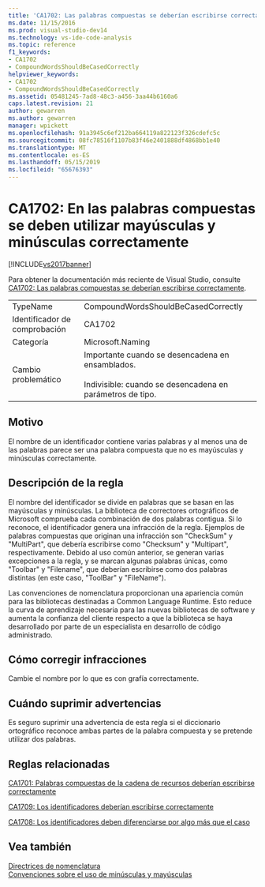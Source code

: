 ```yaml
---
title: 'CA1702: Las palabras compuestas se deberían escribirse correctamente | Documentos de Microsoft'
ms.date: 11/15/2016
ms.prod: visual-studio-dev14
ms.technology: vs-ide-code-analysis
ms.topic: reference
f1_keywords:
- CA1702
- CompoundWordsShouldBeCasedCorrectly
helpviewer_keywords:
- CA1702
- CompoundWordsShouldBeCasedCorrectly
ms.assetid: 05481245-7ad8-48c3-a456-3aa44b6160a6
caps.latest.revision: 21
author: gewarren
ms.author: gewarren
manager: wpickett
ms.openlocfilehash: 91a3945c6ef212ba664119a822123f326cdefc5c
ms.sourcegitcommit: 08fc78516f1107b83f46e2401888df4868bb1e40
ms.translationtype: MT
ms.contentlocale: es-ES
ms.lasthandoff: 05/15/2019
ms.locfileid: "65676393"
---
```

# <a name="ca1702-compound-words-should-be-cased-correctly"></a>CA1702: En las palabras compuestas se deben utilizar mayúsculas y minúsculas correctamente
[!INCLUDE[vs2017banner](../includes/vs2017banner.md)]

Para obtener la documentación más reciente de Visual Studio, consulte [CA1702: Las palabras compuestas se deberían escribirse correctamente](https://docs.microsoft.com/visualstudio/code-quality/ca1702-compound-words-should-be-cased-correctly).  
  
|||  
|-|-|  
|TypeName|CompoundWordsShouldBeCasedCorrectly|  
|Identificador de comprobación|CA1702|  
|Categoría|Microsoft.Naming|  
|Cambio problemático|Importante cuando se desencadena en ensamblados.<br /><br /> Indivisible: cuando se desencadena en parámetros de tipo.|  
  
## <a name="cause"></a>Motivo  
 El nombre de un identificador contiene varias palabras y al menos una de las palabras parece ser una palabra compuesta que no es mayúsculas y minúsculas correctamente.  
  
## <a name="rule-description"></a>Descripción de la regla  
 El nombre del identificador se divide en palabras que se basan en las mayúsculas y minúsculas. La biblioteca de correctores ortográficos de Microsoft comprueba cada combinación de dos palabras contigua. Si lo reconoce, el identificador genera una infracción de la regla. Ejemplos de palabras compuestas que originan una infracción son "CheckSum" y "MultiPart", que debería escribirse como "Checksum" y "Multipart", respectivamente. Debido al uso común anterior, se generan varias excepciones a la regla, y se marcan algunas palabras únicas, como "Toolbar" y "Filename", que deberían escribirse como dos palabras distintas (en este caso, "ToolBar" y "FileName").  
  
 Las convenciones de nomenclatura proporcionan una apariencia común para las bibliotecas destinadas a Common Language Runtime. Esto reduce la curva de aprendizaje necesaria para las nuevas bibliotecas de software y aumenta la confianza del cliente respecto a que la biblioteca se haya desarrollado por parte de un especialista en desarrollo de código administrado.  
  
## <a name="how-to-fix-violations"></a>Cómo corregir infracciones  
 Cambie el nombre por lo que es con grafía correctamente.  
  
## <a name="when-to-suppress-warnings"></a>Cuándo suprimir advertencias  
 Es seguro suprimir una advertencia de esta regla si el diccionario ortográfico reconoce ambas partes de la palabra compuesta y se pretende utilizar dos palabras.  
  
## <a name="related-rules"></a>Reglas relacionadas  
 [CA1701: Palabras compuestas de la cadena de recursos deberían escribirse correctamente](../code-quality/ca1701-resource-string-compound-words-should-be-cased-correctly.md)  
  
 [CA1709: Los identificadores deberían escribirse correctamente](../code-quality/ca1709-identifiers-should-be-cased-correctly.md)  
  
 [CA1708: Los identificadores deben diferenciarse por algo más que el caso](../code-quality/ca1708-identifiers-should-differ-by-more-than-case.md)  
  
## <a name="see-also"></a>Vea también  
 [Directrices de nomenclatura](https://msdn.microsoft.com/library/fc076d66-9b5f-42d3-aa65-61d970c794a3)   
 [Convenciones sobre el uso de minúsculas y mayúsculas](https://msdn.microsoft.com/library/4c4ea526-9203-486f-b72d-29d61c5b3c6d)

